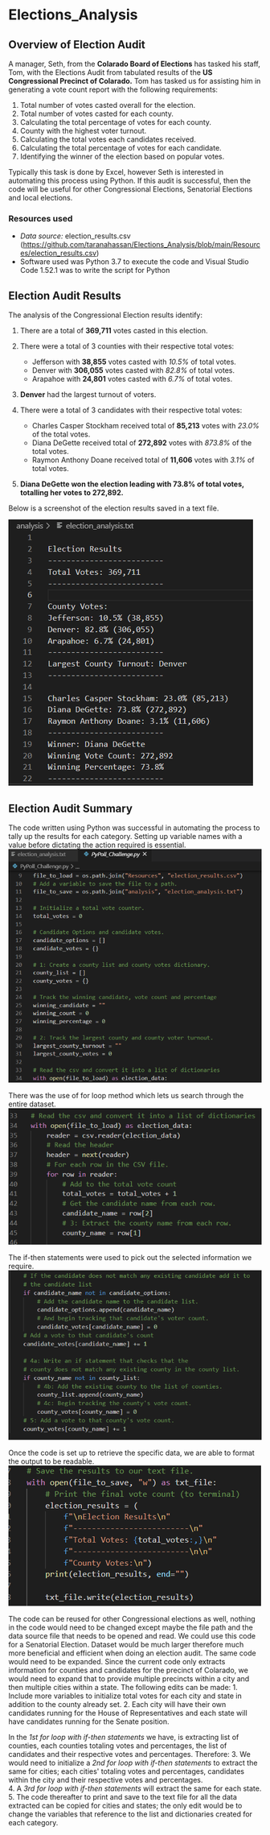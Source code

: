# Elections_Analysis

## Overview of Election Audit

A manager, Seth, from the **Colarado Board of Elections** has tasked his staff, Tom, with the Elections Audit from tabulated results of the **US Congressional Precinct of Colarado.**  Tom has tasked us for assisting him in generating a vote count report with the following requirements:

1. Total number of votes casted overall for the election.
2. Total number of votes casted for each county.
3. Calculating the total percentage of votes for each county.
4. County with the highest voter turnout.
5. Calculating the total votes each candidates received.
6. Calculating the total percentage of votes for each candidate.
7. Identifying the winner of the election based on popular votes.

Typically this task is done by Excel, however Seth is interested in automating this process using Python.  If this audit is successful, then the code will be useful for other Congressional Elections, Senatorial Elections and local elections.  


### Resources used

- *Data source:* election_results.csv (https://github.com/taranahassan/Elections_Analysis/blob/main/Resources/election_results.csv)
- Software used was Python 3.7 to execute the code and Visual Studio Code 1.52.1 was to write the script for Python

## Election Audit Results

The analysis of the Congressional Election results identify:
1. There are a total of **369,711** votes casted in this election.
2. There were a total of 3 counties with their respective total votes:
      - Jefferson with **38,855** votes casted with *10.5%* of total votes.
      - Denver with **306,055** votes casted with *82.8%* of total votes.
      - Arapahoe with **24,801** votes casted with *6.7%* of total votes.
3. **Denver** had the largest turnout of voters.
      
4. There were a total of 3 candidates with their respective total votes:
      - Charles Casper Stockham received total of **85,213** votes with *23.0%* of the total votes.
      - Diana DeGette received total of **272,892** votes with *873.8%* of the total votes.
      - Raymon Anthony Doane received total of **11,606** votes with *3.1%* of total votes.
      
5. **Diana DeGette won the election leading with 73.8% of total votes, totalling her votes to 272,892.**

Below is a screenshot of the election results saved in a text file.

![Election_results](https://github.com/taranahassan/Elections_Analysis/blob/main/Image_examples/Elections_results.png?raw=true)



## Election Audit Summary

The code written using Python was successful in automating the process to tally up the results for each category.  Setting up variable names with a value before dictating the action required is essential. ![Setting_variable_example](https://github.com/taranahassan/Elections_Analysis/blob/main/Image_examples/Setting_variable_example.png?raw=true)

There was the use of for loop method which lets us search through the entire dataset.  ![For_loop_example](https://github.com/taranahassan/Elections_Analysis/blob/main/Image_examples/For_loop_example.png?raw=true)

The if-then statements were used to pick out the selected information we require. ![If_statement_example](https://github.com/taranahassan/Elections_Analysis/blob/main/Image_examples/If_statement_example.png?raw=true)

Once the code is set up to retrieve the specific data, we are able to format the output to be readable.  ![Formatting_output_example](https://github.com/taranahassan/Elections_Analysis/blob/main/Image_examples/Formatting_output_example.png?raw=true)

The code can be reused for other Congressional elections as well, nothing in the code would need to be changed except maybe the file path and the data source file that needs to be opened and read.
We could use this code for a Senatorial Election.  Dataset would be much larger therefore much more beneficial and efficient when doing an election audit.  The same code would need to be expanded.  Since the current code only extracts information for counties and candidates for the precinct of Colarado, we would need to expand that to provide multiple precincts within a city and then multiple cities within a state.  The following edits can be made:
      1. Include more variables to initialize total votes for each city and state in addition to the county already set.
      2. Each city will have their own candidates running for the House of Representatives and each state will have candidates running for the Senate position.  

In the *1st for loop with if-then statements* we have, is extracting list of counties, each counties totaling votes and percentages, the list of candidates and their respective votes and percentages. Therefore:
      3. We would need to initialize a *2nd for loop with if-then statements* to extract the same for cities; each cities' totaling votes and percentages, candidates within the          city and their respective votes and percentages.  
      4. A *3rd for loop with if-then statements* will extract the same for each state.  
      5. The code thereafter to print and save to the text file for all the data extracted can be copied for cities and states; the only edit would be to change the variables            that reference to the list and dictionaries created for each category.
